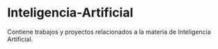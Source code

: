 # Inteligencia-Artificial
Contiene trabajos y proyectos relacionados a la materia de Inteligencia Artificial.